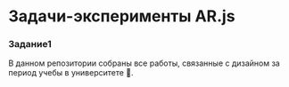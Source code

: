 # Задачи-эксперименты AR.js

### **Задание1**

В данном репозитории собраны все работы, связанные с дизайном за период учебы в университете 🏫.  
